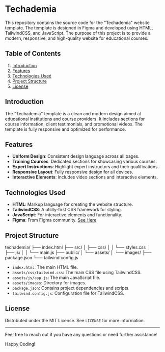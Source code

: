 # Techademia

This repository contains the source code for the "Techademia" website template. The template is designed in Figma and developed using HTML, TailwindCSS, and JavaScript. The purpose of this project is to provide a modern, responsive, and high-quality website for educational courses.

## Table of Contents

1. [Introduction](#introduction)
2. [Features](#features)
3. [Technologies Used](#technologies-used)
4. [Project Structure](#project-structure)
5. [License](#license)

## Introduction

The "Techademia" template is a clean and modern design aimed at educational institutions and course providers. It includes sections for course information, client testimonials, and promotional videos. The template is fully responsive and optimized for performance.

## Features

- **Uniform Design**: Consistent design language across all pages.
- **Training Courses**: Dedicated sections for showcasing various courses.
- **Expert Instructions**: Highlight expert instructors and their qualifications.
- **Responsive Layout**: Fully responsive design for all devices.
- **Interactive Elements**: Includes video sections and interactive elements.

## Technologies Used

- **HTML**: Markup language for creating the website structure.
- **TailwindCSS**: A utility-first CSS framework for styling.
- **JavaScript**: For interactive elements and functionality.
- **Figma**: From Figma community. [See Here](https://www.figma.com/design/rTr9mX6bX8Zv30dfzV7nST/School-Heart---html-and%C2%A0css-template%C2%A0with-source-code%C2%A0free%C2%A0download-for-school-(Community)?node-id=2415-26437&t=UzYqGjgddLldwRLN-0)

## Project Structure

techademia/
├── index.html
├── src/
│ ├── css/
│ │ └── styles.css
│ ├── js/
│ │ └── main.js
├── public/
│ └── assets/
│ └── images/
├── package.json
└── tailwind.config.js


- `index.html`: The main HTML file.
- `assets/css/tailwind.css`: The main CSS file using TailwindCSS.
- `assets/js/app.js`: The main JavaScript file.
- `assets/images`: Directory for images.
- `package.json`: Contains project dependencies and scripts.
- `tailwind.config.js`: Configuration file for TailwindCSS.

## License

Distributed under the MIT License. See `LICENSE` for more information.

---

Feel free to reach out if you have any questions or need further assistance!

Happy Coding!
